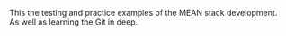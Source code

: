 This the testing and practice examples of the MEAN stack development.<br/>
As well as learning the Git in deep.
